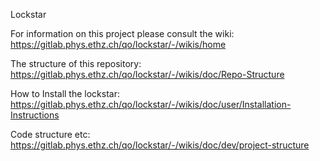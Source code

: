 Lockstar

For information on this project please consult the wiki: https://gitlab.phys.ethz.ch/qo/lockstar/-/wikis/home

The structure of this repository: https://gitlab.phys.ethz.ch/qo/lockstar/-/wikis/doc/Repo-Structure

How to Install the lockstar: https://gitlab.phys.ethz.ch/qo/lockstar/-/wikis/doc/user/Installation-Instructions

Code structure etc: https://gitlab.phys.ethz.ch/qo/lockstar/-/wikis/doc/dev/project-structure
